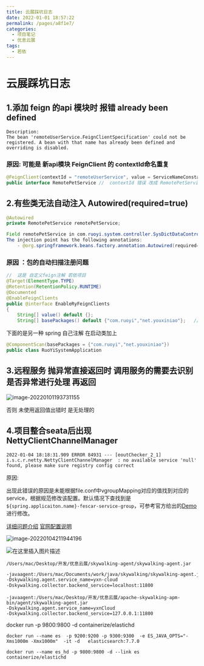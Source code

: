 ```yaml
---
title: 云展踩坑日志
date: 2022-01-01 18:57:22
permalink: /pages/a8f1e7/
categories:
  - 项目笔记
  - 优息云展
tags:
  - 若依
---
```


# 云展踩坑日志

## 1.添加 feign 的api 模块时 报错 already been defined

```log
Description:
The bean 'remoteUserService.FeignClientSpecification' could not be registered. A bean with that name has already been defined and overriding is disabled.
```

### 原因: 可能是 新api模块   FeignClient 的 contextId命名重复

```java
@FeignClient(contextId = "remoteUserService", value = ServiceNameConstants.YXN_CLOUD_SERVICE, fallbackFactory = RemotePetFallbackFactory.class)
public interface RemotePetService //  contextId 错误 改成 RemotePetService 新的对应远程服务
```

## 2.有些类无法自动注入 Autowired(required=true)

```java
@Autowired
private RemotePetService remotePetService;
```

```java
Field remotePetService in com.ruoyi.system.controller.SysDictDataController required a bean of type 'net.youxiniao.cloud.api.RemotePetService' that could not be found.
The injection point has the following annotations:
	- @org.springframework.beans.factory.annotation.Autowired(required=true)
```

### 原因 ：包的自动扫描注册问题

```java
//  这是 自定义feign注解 若依项目
@Target(ElementType.TYPE)
@Retention(RetentionPolicy.RUNTIME)
@Documented
@EnableFeignClients
public @interface EnableRyFeignClients
{
    String[] value() default {};
    String[] basePackages() default {"com.ruoyi","net.youxiniao"};   // 若依的项目 添加自己的 包名前缀  "net.youxiniao"
```

下面的是另一种 spring 自己注解 在启动类加上

```java
@ComponentScan(basePackages = {"com.ruoyi","net.youxiniao"})
public class RuoYiSystemApplication
```

## 3.远程服务 抛异常直接返回时 调用服务的需要去识别是否异常进行处理 再返回

![image-20220101193731155](http://img.alicbin.com/img/20220101193731.png)

否则  未使用返回值出错时 是无处理的



## 4.项目整合seata后出现NettyClientChannelManager

```log
2022-01-04 18:18:31.909 ERROR 84931 --- [eoutChecker_2_1] i.s.c.r.netty.NettyClientChannelManager  : no available service 'null' found, please make sure registry config correct
```

原因:

出现此错误的原因是未能根据file.conf中vgroupMapping对应的值找到对应的service，根据规范修改该配置。默认情况下查找到是`${spring.applicaiton.name}-fescar-service-group`，可参考官方给出的[Demo](https://github.com/seata/seata-samples/blob/master/springcloud-jpa-seata/order-service/src/main/resources/file.conf)进行修改。 

[详细问题介绍](https://blog.csdn.net/qq_30718137/article/details/118055773)      [官网配置说明](https://seata.io/zh-cn/docs/user/configurations.html)

![image-20220104211944196](http://img.alicbin.com/img/20220104211944.png)



![在这里插入图片描述](http://img.alicbin.com/img/20220104211951.png)



```
/Users/mac/Desktop/开发/优息云展/skywalking-agent/skywalking-agent.jar
```

```sh
-javaagent:/Users/mac/Documents/work/java/skywalking/skywalking-agent.jar
-Dskywalking.agent.service_name=yxn-cloud
-Dskywalking.collector.backend_service=localhost:11800
```

```shell
-javaagent:/Users/mac/Desktop/开发/优息云展/apache-skywalking-apm-bin/agent/skywalking-agent.jar
-Dskywalking.agent.service_name=yxnCloud 
-Dskywalking.collector.backend_service=127.0.0.1:11800
```

docker run -p 9800:9800 -d  containerize/elastichd



```
docker run --name es  -p 9200:9200 -p 9300:9300  -e ES_JAVA_OPTS="-Xms1000m -Xmx1000m"  -it -d   elasticsearch:7.7.0
```

```
docker run --name es_hd -p 9800:9800 -d --link es containerize/elastichd
```


